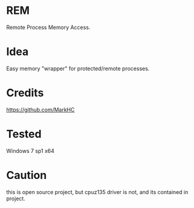 # REM
Remote Process Memory Access.

# Idea
Easy memory "wrapper" for protected/remote processes.

# Credits
https://github.com/MarkHC

# Tested
Windows 7 sp1 x64

# Caution
this is open source project, but cpuz135 driver is not, and its contained in project.
